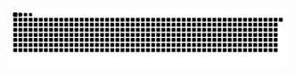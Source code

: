 
![Snake animation](https://github.com/annaosousa/annaosousa/blob/output/github-contribution-grid-snake.svg) 
